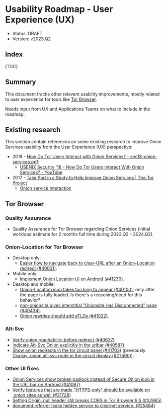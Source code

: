 # Usability Roadmap - User Experience (UX)

* Status: DRAFT
* Version: v2023.Q2

## Index

[TOC]

## Summary

This document tracks other relevant usability improvements, mostly related to
user experience for tools like [Tor Browser][].

Needs input from UX and Applications Teams on what to include in the roadmap.

[Tor Browser]: https://www.torproject.org/download/

## Existing research

This section contain references on some existing research to improve Onion
Services usability from the User Experience (UX) perspective:

* 2018 - [How Do Tor Users Interact with Onion Services? - sec18-onion-services.pdf](https://nymity.ch/onion-services/pdf/sec18-onion-services.pdf):
    * [USENIX Security '18 - How Do Tor Users Interact With Onion Services? - YouTube](https://www.youtube.com/watch?v=MYR4sB3wPOg)
* 2017 - [Take Part in a Study to Help Improve Onion Services | The Tor Project](https://blog.torproject.org/take-part-study-help-improve-onion-services/)
    * [Onion service interaction](https://nymity.ch/onion-services/)

## Tor Browser

### Quality Assurance

* Quality Assurance for Tor Browser regarding Onion Services (initial workload
  estimate for 2 months full time during 2023.Q3 - 2024.Q2).

### Onion-Location for Tor Browser

* Desktop only:
    * [Easier flow to navigate back to clear-URL after an Onion-Location redirect (#40031)](https://gitlab.torproject.org/tpo/applications/tor-browser/-/issues/40031).
* Mobile only:
    * [Implement Onion Location UI on Android (#41230)](https://gitlab.torproject.org/tpo/applications/tor-browser/-/issues/41230).
* Desktop and mobile:
    * [Onion-Location icon takes too long to appear (#40100)](https://gitlab.torproject.org/tpo/applications/tor-browser/-/issues/40100),
      only after the page is fully loaded. Is there's a reasoning/need for this behavior?
    * [non-onionsite gives interstitial "Onionsite Has Disconnected" page (#40434)](https://gitlab.torproject.org/tpo/applications/tor-browser/-/issues/40434).
    * [Onion rewrites should add eTLDs (#41022)](https://gitlab.torproject.org/tpo/applications/tor-browser/-/issues/41022).

### Alt-Svc

* [Verify onion reachability before redirect (#40637)](https://gitlab.torproject.org/tpo/applications/tor-browser/-/issues/40637)
* [Indicate Alt-Svc Onion explicitly in the urlbar (#40587)](https://gitlab.torproject.org/tpo/applications/tor-browser/-/issues/40587).
* [Show onion redirects in the tor circuit panel (#41703)](https://gitlab.torproject.org/tpo/applications/tor-browser/-/issues/41703)
  (previously: [Display .onion alt-svc route in the circuit display (#27590)](https://gitlab.torproject.org/tpo/applications/tor-browser/-/issues/27590)).

### Other UI fixes

* [Onion Services show broken padlock instead of Secure Onion icon in the URL
  bar on Android (#41087)](https://gitlab.torproject.org/tpo/applications/tor-browser/-/issues/41087).
* [Verify features that are made "HTTPS-only" should be available on .onion sites as well (#21728)](https://gitlab.torproject.org/tpo/applications/tor-browser/-/issues/21728)
* [Setting Origin: null header still breaks CORS in Tor Browser 9.5 (#32865)](https://gitlab.torproject.org/tpo/applications/tor-browser/-/issues/32865)
* [document.referrer leaks hidden service to clearnet service. (#25484)](https://gitlab.torproject.org/tpo/applications/tor-browser/-/issues/25484)
